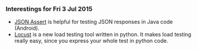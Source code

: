 ### Interestings for Fri 3 Jul 2015

- [JSON Assert](https://github.com/skyscreamer/JSONassert) is helpful for testing JSON responses in Java code (Android).
- [Locust](http://locust.io) is a new load testing tool written in python. It makes load testing really easy, since you express your whole test in python code.
